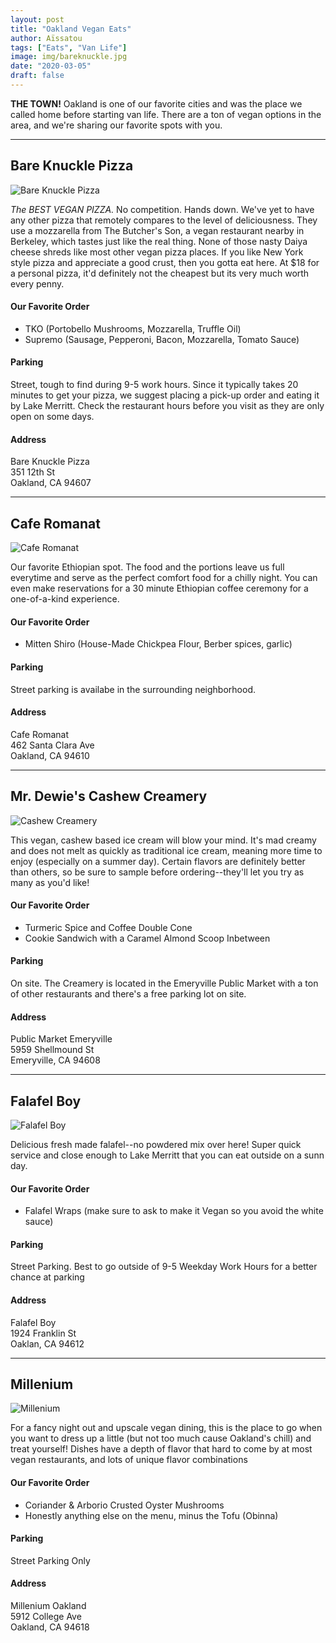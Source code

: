 ```yaml
---
layout: post
title: "Oakland Vegan Eats"
author: Aïssatou
tags: ["Eats", "Van Life"]
image: img/bareknuckle.jpg
date: "2020-03-05"
draft: false
---
```


**THE TOWN!** Oakland is one of our favorite cities and was the place we called home before starting van life.
There are a ton of vegan options in the area, and we're sharing our favorite spots with you.

---

## Bare Knuckle Pizza

![Bare Knuckle Pizza](https://media2.fdncms.com/eastbayexpress/imager/u/original/8271453/02_bareknucklepizza_andrialo.jpg)

_The BEST VEGAN PIZZA._ No competition. Hands down. We've yet to have any other pizza that remotely compares to the level of deliciousness. They use a mozzarella from The Butcher's Son, a vegan restaurant nearby in Berkeley, which tastes just like the real thing. None of those nasty Daiya cheese shreds like most other vegan pizza places. If you like New York style pizza and appreciate a good crust, then you gotta eat here. At $18 for a personal pizza, it'd definitely not the cheapest but its very much worth every penny.

#### Our Favorite Order


- TKO (Portobello Mushrooms, Mozzarella, Truffle Oil) 
- Supremo (Sausage, Pepperoni, Bacon, Mozzarella, Tomato Sauce)

#### Parking

Street, tough to find during 9-5 work hours. Since it typically takes 20 minutes to get your pizza, we suggest placing a pick-up order and eating it by Lake Merritt. Check the restaurant hours before you visit as they are only open on some days. 

#### Address

Bare Knuckle Pizza <br/>
351 12th St  <br/>
Oakland, CA 94607

---

## Cafe Romanat

![Cafe Romanat](https://images.squarespace-cdn.com/content/v1/588162feb8a79b4dcb04da9b/1485833541913-OPQCW8UM9DNJILC0PRUS/ke17ZwdGBToddI8pDm48kOggE0Ch6pMGalwtLMqzsSB7gQa3H78H3Y0txjaiv_0fDoOvxcdMmMKkDsyUqMSsMWxHk725yiiHCCLfrh8O1z5QPOohDIaIeljMHgDF5CVlOqpeNLcJ80NK65_fV7S1Ufo5RWkg_J4of0jUNHaDHx6pZKBvpVYzidBWCapg0tuoMuEaB2HPGSYDV-11UTcW2g/meat+plate+2+ROMANAT.jpg?format=1500w)

Our favorite Ethiopian spot. The food and the portions leave us full everytime and serve as the perfect comfort food for a chilly night. You can even make reservations for a 30 minute Ethiopian coffee ceremony for a one-of-a-kind experience.

#### Our Favorite Order

- Mitten Shiro (House-Made Chickpea Flour, Berber spices, garlic) 

#### Parking

Street parking is availabe in the surrounding neighborhood.

#### Address

Cafe Romanat <br/>
462 Santa Clara Ave <br/>
Oakland, CA 94610

---

## Mr. Dewie's Cashew Creamery

![Cashew Creamery](https://www.bayareamade.us/wp-content/uploads/2017/02/Mr-Dewies-Upside-Down-Cones.jpeg)

This vegan, cashew based ice cream will blow your mind. It's mad creamy and does not melt as quickly as traditional ice cream, meaning more time to enjoy (especially on a summer day). Certain flavors are definitely better than others, so be sure to sample before ordering--they'll let you try as many as you'd like!

#### Our Favorite Order

- Turmeric Spice and Coffee Double Cone 
- Cookie Sandwich with a Caramel Almond Scoop Inbetween

#### Parking

On site. The Creamery is located in the Emeryville Public Market with a ton of other restaurants and there's a free parking lot on site.

#### Address


Public Market Emeryville <br/>
5959 Shellmound St <br/>
Emeryville, CA 94608

---

## Falafel Boy

![Falafel Boy](https://res.cloudinary.com/doordash/image/fetch/c_fill,w_1200,h_672,q_auto:eco,f_auto/https://doordash-static.s3.amazonaws.com/media/photos/0742e1e8-3bbc-403b-8052-453a0aefb4d5-retina-large.jpg)

Delicious fresh made falafel--no powdered mix over here! Super quick service and close enough to Lake Merritt that you can eat outside on a sunn day.

#### Our Favorite Order

- Falafel Wraps (make sure to ask to make it Vegan so you avoid the white sauce)

#### Parking

Street Parking. Best to go outside of 9-5 Weekday Work Hours for a better chance at parking

#### Address

Falafel Boy <br/>
1924 Franklin St <br/>
Oaklan, CA 94612

---

## Millenium

![Millenium](https://s.hdnux.com/photos/06/70/45/1804656/5/920x920.jpg)

For a fancy night out and upscale vegan dining, this is the place to go when you want to dress up a little (but not too much cause Oakland's chill) and treat yourself! Dishes have a depth of flavor that hard to come by at most vegan restaurants, and lots of unique flavor combinations

#### Our Favorite Order

- Coriander & Arborio Crusted Oyster Mushrooms
- Honestly anything else on the menu, minus the Tofu (Obinna)

#### Parking

Street Parking Only

#### Address

Millenium Oakland <br/>
5912 College Ave <br/>
Oakland, CA 94618
